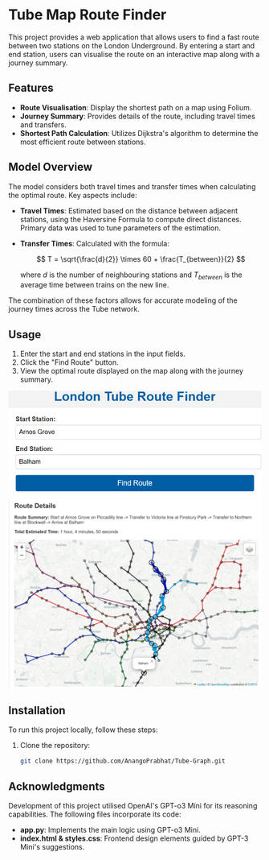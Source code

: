 # Tube Map Route Finder

This project provides a web application that allows users to find a fast route between two stations on the London Underground. By entering a start and end station, users can visualise the route on an interactive map along with a journey summary.

## Features

- **Route Visualisation**: Display the shortest path on a map using Folium.
- **Journey Summary**: Provides details of the route, including travel times and transfers.
- **Shortest Path Calculation**: Utilizes Dijkstra's algorithm to determine the most efficient route between stations.

## Model Overview

The model considers both travel times and transfer times when calculating the optimal route. Key aspects include:

- **Travel Times**: Estimated based on the distance between adjacent stations, using the Haversine Formula to compute direct distances. Primary data was used to tune parameters of the estimation. 
- **Transfer Times**: Calculated with the formula:

  $$
  T = \sqrt{\frac{d}{2}} \times 60 + \frac{T_{between}}{2}
  $$

  where $d$ is the number of neighbouring stations and $T_{between}$ is the average time between trains on the new line.

The combination of these factors allows for accurate modeling of the journey times across the Tube network.

## Usage

1. Enter the start and end stations in the input fields.
2. Click the "Find Route" button.
3. View the optimal route displayed on the map along with the journey summary.

![Example Usage](Other_Files/example_image_1.png)
![](Other_Files/example_image_2.png) 

## Installation

To run this project locally, follow these steps:

1. Clone the repository:

   ```bash
   git clone https://github.com/AnangoPrabhat/Tube-Graph.git
   ```


## Acknowledgments

Development of this project utilised OpenAI's GPT-o3 Mini for its reasoning capabilities. The following files incorporate its code:

- **app.py**: Implements the main logic using GPT-o3 Mini.
- **index.html & styles.css**: Frontend design elements guided by GPT-3 Mini's suggestions.

